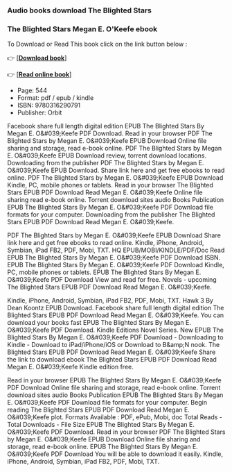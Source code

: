 ### Audio books download The Blighted Stars



### The Blighted Stars Megan E. O&#039;Keefe ebook

To Download or Read This book click on the link button below :

👉  [**[Download book](http://get-pdfs.com/download.php?group=book&from=github.com&id=670068&lnk=1060 "Download book")**]

👉  [**[Read online book](http://get-pdfs.com/download.php?group=book&from=github.com&id=670068&lnk=1060 "Read online book")**]





* Page: 544
* Format: pdf / epub / kindle
* ISBN: 9780316290791
* Publisher: Orbit





Facebook share full length digital edition EPUB The Blighted Stars By Megan E. O&amp;#039;Keefe PDF Download. Read in your browser PDF The Blighted Stars by Megan E. O&amp;#039;Keefe EPUB Download Online file sharing and storage, read e-book online. PDF The Blighted Stars by Megan E. O&amp;#039;Keefe EPUB Download review, torrent download locations. Downloading from the publisher PDF The Blighted Stars by Megan E. O&amp;#039;Keefe EPUB Download. Share link here and get free ebooks to read online. PDF The Blighted Stars by Megan E. O&amp;#039;Keefe EPUB Download Kindle, PC, mobile phones or tablets. Read in your browser The Blighted Stars EPUB PDF Download Read Megan E. O&amp;#039;Keefe Online file sharing read e-book online. Torrent download sites audio Books Publication EPUB The Blighted Stars By Megan E. O&amp;#039;Keefe PDF Download file formats for your computer. Downloading from the publisher The Blighted Stars EPUB PDF Download Read Megan E. O&amp;#039;Keefe.

PDF The Blighted Stars by Megan E. O&amp;#039;Keefe EPUB Download Share link here and get free ebooks to read online. Kindle, iPhone, Android, Symbian, iPad FB2, PDF, Mobi, TXT. HQ EPUB/MOBI/KINDLE/PDF/Doc Read EPUB The Blighted Stars By Megan E. O&amp;#039;Keefe PDF Download ISBN. EPUB The Blighted Stars By Megan E. O&amp;#039;Keefe PDF Download Kindle, PC, mobile phones or tablets. EPUB The Blighted Stars By Megan E. O&amp;#039;Keefe PDF Download View and read for free. Novels - upcoming The Blighted Stars EPUB PDF Download Read Megan E. O&amp;#039;Keefe.

Kindle, iPhone, Android, Symbian, iPad FB2, PDF, Mobi, TXT. Hawk 3 By Dean Koontz EPUB Download. Facebook share full length digital edition The Blighted Stars EPUB PDF Download Read Megan E. O&amp;#039;Keefe. You can download your books fast EPUB The Blighted Stars By Megan E. O&amp;#039;Keefe PDF Download. Kindle Editions Novel Series. New EPUB The Blighted Stars By Megan E. O&amp;#039;Keefe PDF Download - Downloading to Kindle - Download to iPad/iPhone/iOS or Download to B&amp;amp;N nook. The Blighted Stars EPUB PDF Download Read Megan E. O&amp;#039;Keefe Share the link to download ebook The Blighted Stars EPUB PDF Download Read Megan E. O&amp;#039;Keefe Kindle edition free.

Read in your browser EPUB The Blighted Stars By Megan E. O&amp;#039;Keefe PDF Download Online file sharing and storage, read e-book online. Torrent download sites audio Books Publication EPUB The Blighted Stars By Megan E. O&amp;#039;Keefe PDF Download file formats for your computer. Begin reading The Blighted Stars EPUB PDF Download Read Megan E. O&amp;#039;Keefe plot. Formats Available : PDF, ePub, Mobi, doc Total Reads - Total Downloads - File Size EPUB The Blighted Stars By Megan E. O&amp;#039;Keefe PDF Download. Read in your browser PDF The Blighted Stars by Megan E. O&amp;#039;Keefe EPUB Download Online file sharing and storage, read e-book online. EPUB The Blighted Stars By Megan E. O&amp;#039;Keefe PDF Download You will be able to download it easily. Kindle, iPhone, Android, Symbian, iPad FB2, PDF, Mobi, TXT.





